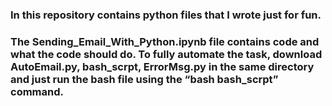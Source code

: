 <h3>In this repository contains python files that I wrote just for fun.<h3>
The Sending_Email_With_Python.ipynb file contains code and what the code should do. To fully automate the task, download AutoEmail.py, bash_scrpt, ErrorMsg.py in the same directory and just run the bash file using the “bash bash_scrpt” command.
